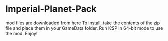 # Imperial-Planet-Pack
mod files are downloaded from here
To install, take the contents of the zip file and place them in your GameData folder.
Run KSP in 64-bit mode to use the mod.
Enjoy!

